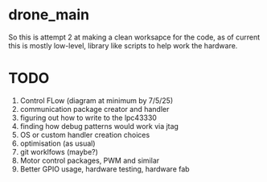 # drone_main
So this is attempt 2 at making a clean worksapce for the code, as of current this is mostly low-level, library like scripts to help work the hardware.

# TODO
1. Control FLow (diagram at minimum by 7/5/25)
2. communication package creator and handler 
3. figuring out how to write to the lpc43330
4. finding how debug patterns would work via jtag 
5. OS or custom handler creation choices
6. optimisation (as usual)
7. git worklfows (maybe?)
8. Motor control packages, PWM and similar
9. Better GPIO usage, hardware testing, hardware fab
